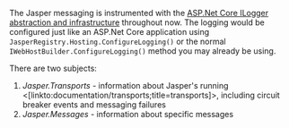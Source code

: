 <!--title: Logging Integration -->

The Jasper messaging is instrumented with the 
[ASP.Net Core ILogger abstraction and infrastructure](https://docs.microsoft.com/en-us/aspnet/core/fundamentals/logging/?tabs=aspnetcore2x) throughout now. The logging would be
configured just like an ASP.Net Core application using `JasperRegistry.Hosting.ConfigureLogging()` or the normal `IWebHostBuilder.ConfigureLogging()` method
you may already be using.

There are two subjects:

1. *Jasper.Transports* - information about Jasper's running <[linkto:documentation/transports;title=transports]>, including circuit breaker events and messaging failures
1. *Jasper.Messages* - information about specific messages






